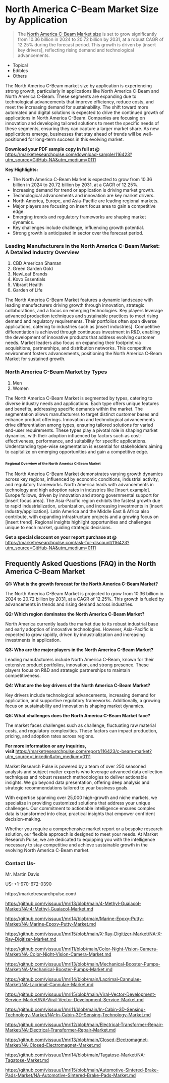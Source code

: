 <h1>North America C-Beam Market&nbsp;Size by Application</h1><blockquote><p>The <a href="https://marketresearchpulse.com/download-sample/116423?utm_source=GitHub-NA&amp;utm_medium=0111">North America C-Beam Market size</a> is set to grow significantly from 10.36 billion in 2024 to 20.72 billion by 2031, at a robust CAGR of 12.25% during the forecast period. This growth is driven by [insert key drivers], reflecting rising demand and technological advancements.</p></blockquote><ul><li>Topical <li> Edibles <li> Others</li></ul><p>The North America C-Beam market size by application is experiencing strong growth, particularly in applications like North America C-Beam and North America C-Beam. These segments are expanding due to technological advancements that improve efficiency, reduce costs, and meet the increasing demand for sustainability. The shift toward more automated and digital solutions is expected to drive the continued growth of applications in North America C-Beam. Companies are focusing on innovation and developing tailored solutions to meet the specific needs of these segments, ensuring they can capture a larger market share. As new applications emerge, businesses that stay ahead of trends will be well-positioned for long-term success in this evolving market.</p><p><strong>Download your PDF sample copy in full at @ </strong><a href="https://marketresearchpulse.com/download-sample/116423?utm_source=GitHub-NA&amp;utm_medium=0111">https://marketresearchpulse.com/download-sample/116423?utm_source=GitHub-NA&amp;utm_medium=0111</a></p><p><strong>Key Highlights: </strong></p><ul><li>The North America C-Beam Market is expected to grow from 10.36 billion in 2024 to 20.72 billion by 2031, at a CAGR of 12.25%.</li><li>Increasing demand for trend or application is driving market growth.</li><li>Technological advancements and innovation are key market drivers.</li><li>North America, Europe, and Asia-Pacific are leading regional markets.</li><li>Major players are focusing on insert focus area to gain a competitive edge.</li><li>Emerging trends and regulatory frameworks are shaping market dynamics.</li><li>Key challenges include challenge, influencing growth potential.</li><li>Strong growth is anticipated in sector over the forecast period.</li></ul><h3>Leading Manufacturers in the North America C-Beam Market: A Detailed Industry Overview</h3><ol><li>CBD American Shaman</li><li>Green Garden Gold</li><li>NewLeaf Brands</li><li>Kovo Essentials</li><li>Vibrant Health</li><li>Garden of Life</li></ol><div class="flex max-w-full flex-col flex-grow"><div class="min-h-8 text-message flex w-full flex-col items-end gap-2 whitespace-normal break-words [.text-message+&amp;]:mt-5" dir="auto" data-message-author-role="assistant" data-message-id="fd8432e4-4910-450d-b182-61b7bfb0a01f" data-message-model-slug="gpt-4o"><div class="flex w-full flex-col gap-1 empty:hidden first:pt-[3px]"><div class="markdown prose w-full break-words dark:prose-invert light"><p>The North America C-Beam Market features a dynamic landscape with leading manufacturers driving growth through innovation, strategic collaborations, and a focus on emerging technologies. Key players leverage advanced production techniques and sustainable practices to meet rising demand and regulatory requirements. Their portfolios often span diverse applications, catering to industries such as [insert industries]. Competitive differentiation is achieved through continuous investment in R&amp;D, enabling the development of innovative products that address evolving customer needs. Market leaders also focus on expanding their footprint via acquisitions, partnerships, and distribution networks. This competitive environment fosters advancements, positioning the North America C-Beam Market for sustained growth.</p></div></div></div></div><h3>North America C-Beam Market by Types</h3><ol><li>Men <li> Women</li></ol><div class="flex max-w-full flex-col flex-grow"><div class="min-h-8 text-message flex w-full flex-col items-end gap-2 whitespace-normal break-words [.text-message+&amp;]:mt-5" dir="auto" data-message-author-role="assistant" data-message-id="084470be-0bb7-4664-bddf-5156b4f41249" data-message-model-slug="gpt-4o-mini"><div class="flex w-full flex-col gap-1 empty:hidden first:pt-[3px]"><div class="markdown prose w-full break-words dark:prose-invert light"><p>The North America C-Beam Market is segmented by types, catering to diverse industry needs and applications. Each type offers unique features and benefits, addressing specific demands within the market. The segmentation allows manufacturers to target distinct customer bases and enhance product offerings. Innovation and technological advancements drive differentiation among types, ensuring tailored solutions for varied end-user requirements. These types play a pivotal role in shaping market dynamics, with their adoption influenced by factors such as cost-effectiveness, performance, and suitability for specific applications. Understanding type-wise segmentation is essential for stakeholders aiming to capitalize on emerging opportunities and gain a competitive edge.</p></div></div></div></div><h3><span style="font-size: 11px;">Regional Overview of the North America C-Beam Market</span></h3><div class="flex max-w-full flex-col flex-grow"><div class="min-h-8 text-message flex w-full flex-col items-end gap-2 whitespace-normal break-words [.text-message+&amp;]:mt-5" dir="auto" data-message-author-role="assistant" data-message-id="e9038762-ce64-4e30-91c9-9bd413514231" data-message-model-slug="gpt-4o-mini"><div class="flex w-full flex-col gap-1 empty:hidden first:pt-[3px]"><div class="markdown prose w-full break-words dark:prose-invert light"><p>The North America C-Beam Market demonstrates varying growth dynamics across key regions, influenced by economic conditions, industrial activity, and regulatory frameworks. North America leads with advancements in technology and high adoption rates in industries like [insert example]. Europe follows, driven by innovation and strong governmental support for [insert focus area]. The Asia-Pacific region exhibits the fastest growth due to rapid industrialization, urbanization, and increasing investments in [insert industry/application]. Latin America and the Middle East &amp; Africa also contribute, with expanding infrastructure projects and a growing focus on [insert trend]. Regional insights highlight opportunities and challenges unique to each market, guiding strategic decisions.</p></div></div></div></div><p><strong>Get a special discount on your report purchase at @ </strong><a href="https://marketresearchpulse.com/ask-for-discount/116423?utm_source=GitHub-NA&amp;utm_medium=0111">https://marketresearchpulse.com/ask-for-discount/116423?utm_source=GitHub-NA&amp;utm_medium=0111</a></p><h2>Frequently Asked Questions (FAQ) in the North America C-Beam Market</h2><p><strong>Q1: What is the growth forecast for the North America C-Beam Market?</strong></p><p>The North America C-Beam Market is projected to grow from 10.36 billion in 2024 to 20.72 billion by 2031, at a CAGR of 12.25%. This growth is fueled by advancements in trends and rising demand across industries.</p><p><strong>Q2: Which region dominates the North America C-Beam Market?</strong></p><p>North America currently leads the market due to its robust industrial base and early adoption of innovative technologies. However, Asia-Pacific is expected to grow rapidly, driven by industrialization and increasing investments in application.</p><p><strong>Q3: Who are the major players in the North America C-Beam Market?</strong></p><p>Leading manufacturers include North America C-Beam, known for their extensive product portfolios, innovation, and strong presence. These players focus on R&amp;D and strategic partnerships to maintain competitiveness.</p><p><strong>Q4: What are the key drivers of the North America C-Beam Market?</strong></p><p>Key drivers include technological advancements, increasing demand for application, and supportive regulatory frameworks. Additionally, a growing focus on sustainability and innovation is shaping market dynamics.</p><p><strong>Q5: What challenges does the North America C-Beam Market face?</strong></p><p>The market faces challenges such as challenge, fluctuating raw material costs, and regulatory complexities. These factors can impact production, pricing, and adoption rates across regions.</p><p><strong>For more information or any inquiries, visit&nbsp;</strong><a href="https://marketresearchpulse.com/report/116423/c-beam-market?utm_source=Linkedin&utm_medium=0111">https://marketresearchpulse.com/report/116423/c-beam-market?utm_source=Linkedin&utm_medium=0111</a></p><p>Market Research Pulse is powered by a team of over 250 seasoned analysts and subject matter experts who leverage advanced data collection techniques and robust research methodologies to deliver actionable insights. We go beyond data presentation, offering deep analysis and strategic recommendations tailored to your business goals.</p><p>With expertise spanning over 25,000 high-growth and niche markets, we specialize in providing customized solutions that address your unique challenges. Our commitment to actionable intelligence ensures complex data is transformed into clear, practical insights that empower confident decision-making.</p><p>Whether you require a comprehensive market report or a bespoke research solution, our flexible approach is designed to meet your needs. At Market Research Pulse, we are dedicated to equipping you with the intelligence necessary to stay competitive and achieve sustainable growth in the evolving North America C-Beam market.</p><h3><strong>Contact Us-</strong></h3><p>Mr. Martin Davis</p><p>US: +1-970-672-0390</p><p>https://marketresearchpulse.com/</p><p><a href="https://github.com/vissuuu1/mri13/blob/main/4-Methyl-Guaiacol-Market/NA-4-Methyl-Guaiacol-Market.md">https://github.com/vissuuu1/mri13/blob/main/4-Methyl-Guaiacol-Market/NA-4-Methyl-Guaiacol-Market.md</a></p><p><a href="https://github.com/vissuuu1/mri14/blob/main/Marine-Epoxy-Putty-Market/NA-Marine-Epoxy-Putty-Market.md">https://github.com/vissuuu1/mri14/blob/main/Marine-Epoxy-Putty-Market/NA-Marine-Epoxy-Putty-Market.md</a></p><p><a href="https://github.com/vissuuu1/mri15/blob/main/X-Ray-Digitizer-Market/NA-X-Ray-Digitizer-Market.md">https://github.com/vissuuu1/mri15/blob/main/X-Ray-Digitizer-Market/NA-X-Ray-Digitizer-Market.md</a></p><p><a href="https://github.com/vissuuu1/mri11/blob/main/Color-Night-Vision-Camera-Market/NA-Color-Night-Vision-Camera-Market.md">https://github.com/vissuuu1/mri11/blob/main/Color-Night-Vision-Camera-Market/NA-Color-Night-Vision-Camera-Market.md</a></p><p><a href="https://github.com/vissuuu1/mri13/blob/main/Mechanical-Booster-Pumps-Market/NA-Mechanical-Booster-Pumps-Market.md">https://github.com/vissuuu1/mri13/blob/main/Mechanical-Booster-Pumps-Market/NA-Mechanical-Booster-Pumps-Market.md</a></p><p><a href="https://github.com/vissuuu1/mri14/blob/main/Lacrimal-Cannulae-Market/NA-Lacrimal-Cannulae-Market.md">https://github.com/vissuuu1/mri14/blob/main/Lacrimal-Cannulae-Market/NA-Lacrimal-Cannulae-Market.md</a></p><p><a href="https://github.com/vissuuu1/mri15/blob/main/Viral-Vector-Development-Service-Market/NA-Viral-Vector-Development-Service-Market.md">https://github.com/vissuuu1/mri15/blob/main/Viral-Vector-Development-Service-Market/NA-Viral-Vector-Development-Service-Market.md</a></p><p><a href="https://github.com/vissuuu1/mri11/blob/main/In-Cabin-3D-Sensing-Technology-Market/NA-In-Cabin-3D-Sensing-Technology-Market.md">https://github.com/vissuuu1/mri11/blob/main/In-Cabin-3D-Sensing-Technology-Market/NA-In-Cabin-3D-Sensing-Technology-Market.md</a></p><p><a href="https://github.com/vissuuu1/mri12/blob/main/Electrical-Transformer-Repair-Market/NA-Electrical-Transformer-Repair-Market.md">https://github.com/vissuuu1/mri12/blob/main/Electrical-Transformer-Repair-Market/NA-Electrical-Transformer-Repair-Market.md</a></p><p><a href="https://github.com/vissuuu1/mri13/blob/main/Closed-Electromagnet-Market/NA-Closed-Electromagnet-Market.md">https://github.com/vissuuu1/mri13/blob/main/Closed-Electromagnet-Market/NA-Closed-Electromagnet-Market.md</a></p><p><a href="https://github.com/vissuuu1/mri14/blob/main/Tagatose-Market/NA-Tagatose-Market.md">https://github.com/vissuuu1/mri14/blob/main/Tagatose-Market/NA-Tagatose-Market.md</a></p><p><a href="https://github.com/vissuuu1/mri15/blob/main/Automotive-Sintered-Brake-Pads-Market/NA-Automotive-Sintered-Brake-Pads-Market.md">https://github.com/vissuuu1/mri15/blob/main/Automotive-Sintered-Brake-Pads-Market/NA-Automotive-Sintered-Brake-Pads-Market.md</a></p>
